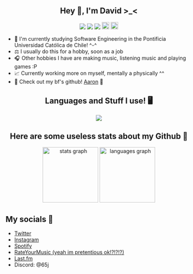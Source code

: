 <h2 align=center>Hey 👋, I'm David >_<</h2>
<div align="center">
  <img src="https://img.shields.io/badge/Age-19-23ba71"/>  
  <img src="https://img.shields.io/badge/Live%20In-Chile-eb152d"/>  
  <img src="https://img.shields.io/badge/they-them-blue"/>  
  <img src="https://raw.githubusercontent.com/joypixels/pride-emoji-flags/master/svg/nonbinary-flag.svg" height="20"/>  
  <img src="https://raw.githubusercontent.com/joypixels/pride-emoji-flags/master/svg/pansexual-flag.svg" height="20"/>  
</div>

- 📝 I'm currently studying Software Engineering in the Pontificia Universidad Católica de Chile! ^-^
- ⚖️ I usually do this for a hobby, soon as a job
- 🎧 Other hobbies I have are making music, listening music and playing games :P
- 📈 Currently working more on myself, mentally a physically ^^
- 💖 Check out my bf's github! [Aaron](https://github.com/akmav9jse) 💜

<h2 align=center>Languages and Stuff I use! 🖥️</h2>
<div align="center">
  <a href="https://skillicons.dev">
    <img src="https://skillicons.dev/icons?i=ableton,bash,c,cpp,go,notion,obsidian,py,rust,vim,vscode"/>
  </a>
</div>

<h2 align=center>Here are some useless stats about my Github 🎈</h2>
<div align="center">
  <img src="https://github-readme-stats.vercel.app/api?username=d4vid-vl&hide_title=false&rank_icon=github&show_icons=true&include_all_commits=true&count_private=true&disable_animations=false&theme=github_dark_dimmed&locale=en&hide_border=false&order=1" height="150" alt="stats graph"/>
  <img src="https://github-readme-stats.vercel.app/api/top-langs?username=d4vid-vl&locale=en&hide_title=false&layout=compact&card_width=320&langs_count=5&theme=github_dark_dimmed&hide_border=false&order=2" height="150" alt="languages graph"/>
</div>

## My socials 📱
- [Twitter](https://twitter.com/pauzedemrd)
- [Instagram](https://www.instagram.com/pauzedemrd/)
- [Spotify](https://open.spotify.com/user/3ofjkrqmuc9s0voh8byq8kagr?si=1aca94e18cbd4386)
- [RateYourMusic (yeah im pretentious ok!?!?!?)](https://rateyourmusic.com/~infraser)
- [Last.fm](https://www.last.fm/user/pauzeql)
- Discord: @65j

